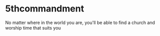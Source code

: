 # 5thcommandment
No matter where in the world you are, you'll be able to find a church and worship time that suits you
